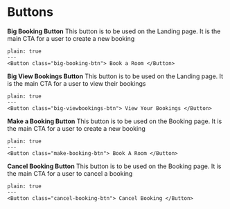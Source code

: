 # Buttons

**Big Booking Button**
This button is to be used on the Landing page.  It is the main CTA for a user to create a new booking

```react 
plain: true
---
<Button class="big-booking-btn"> Book a Room </Button>
```
**Big View Bookings Button**
This button is to be used on the Landing page.  It is the main CTA for a user to view their bookings

```react 
plain: true
---
<Button class="big-viewbookings-btn"> View Your Bookings </Button>
```
**Make a Booking Button**
This button is to be used on the Booking page.  It is the main CTA for a user to create a new booking

```react 
plain: true
---
<Button class="make-booking-btn"> Book A Room </Button>
```

**Cancel Booking Button**
This button is to be used on the Booking page.  It is the main CTA for a user to cancel a booking

```react 
plain: true
---
<Button class="cancel-booking-btn"> Cancel Booking </Button>
```